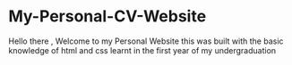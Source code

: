 # My-Personal-CV-Website
Hello there , Welcome to my Personal Website this was built with the basic knowledge of html and css learnt in the first year of my undergraduation

